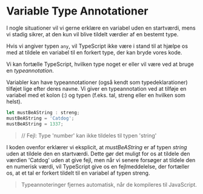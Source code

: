 # Variable Type Annotationer
I nogle situationer vil vi gerne erklære en variabel uden en startværdi, mens vi stadig sikrer, at den kun vil blive tildelt værdier af en bestemt type. 

Hvis vi angiver typen `any`, vil TypeScript ikke være i stand til at hjælpe os med at tildele en variabel til en forkert type, der kan bryde vores kode.

Vi kan fortælle TypeScript, hvilken type noget er eller vil være ved at bruge en *typeannotation*.

Variabler kan have typeannotationer (også kendt som typedeklarationer) tilføjet lige efter deres navne. Vi giver en typeannotation ved at tilføje en variabel med et kolon (:) og typen (f.eks. tal, streng eller en hvilken som helst).
```js
let mustBeAString : streng;
mustBeAString = 'Catdog';
mustBeAString = 1337;
```
> // Fejl: Type 'number' kan ikke tildeles til typen 'string'

I koden ovenfor erklærer vi eksplicit, at *mustBeAString* er af typen *string* uden at tildele den en startværdi. Dette gør det muligt for os at tildele den værdien 'Catdog' uden at give fejl, men når vi senere forsøger at tildele den en numerisk værdi, vil TypeScript give os en fejlmeddelelse, der fortæller os, at et tal er forkert tildelt til en variabel af typen streng.

> Typeannoteringer fjernes automatisk, når de kompileres til JavaScript.